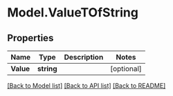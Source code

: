 # Model.ValueTOfString
## Properties
Name | Type | Description | Notes
------------ | ------------- | ------------- | -------------
**Value** | **string** |  | [optional] 



[[Back to Model list]](README.md#documentation-for-models) [[Back to API list]](README.md#documentation-for-api-endpoints) [[Back to README]](README.md)


